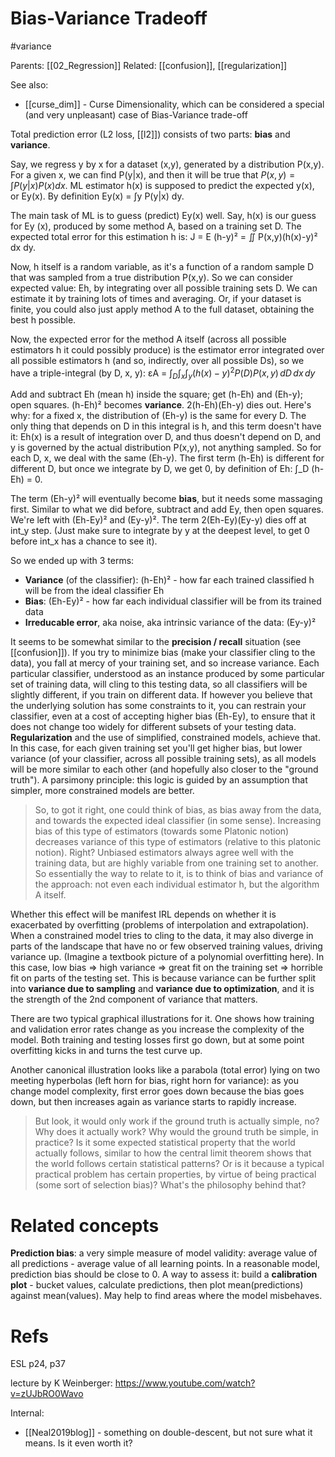 # Bias-Variance Tradeoff

#variance

Parents: [[02_Regression]]
Related: [[confusion]], [[regularization]]

See also:
* [[curse_dim]] - Curse Dimensionality, which can be considered a special (and very unpleasant) case of Bias-Variance trade-off

Total prediction error (L2 loss, [[l2]]) consists of two parts: **bias** and **variance**. 

Say, we regress y by x for a dataset (x,y), generated by a distribution P(x,y). For a given x, we can find P(y|x), and then it will be true that $P(x,y) = ∫ P(y|x)P(x) dx$. ML estimator h(x) is supposed to predict the expected y(x), or Ey(x). By definition Ey(x) = ∫y P(y|x) dy.

The main task of ML is to guess (predict) Ey(x) well. Say, h(x) is our guess for Ey (x), produced by some method A, based on a training set D. The expected total error for this estimation h is: J = E (h-y)² = ∬ P(x,y)(h(x)-y)² dx dy. 

Now, h itself is a random variable, as it's a function of a random sample D that was sampled from a true distribution P(x,y). So we can consider expected value: Eh, by integrating over all possible training sets D. We can estimate it by training lots of times and averaging. Or, if your dataset is finite, you could also just apply method A to the full dataset, obtaining the best h possible.

Now, the expected error for the method A itself (across all possible estimators h it could possibly produce) is the estimator error integrated over all possible estimators h (and so, indirectly, over all possible Ds), so we have a triple-integral (by D, x, y): εA = $\int_D \int_x \int_y (h(x)-y)^2 P(D) P(x,y)\,dD\,dx\,dy$

Add and subtract Eh (mean h) inside the square; get (h-Eh) and (Eh-y); open squares. (h-Eh)² becomes **variance**. 2(h-Eh)(Eh-y) dies out. Here's why: for a fixed x, the distribution of (Eh-y) is the same for every D. The only thing that depends on D in this integral is h, and this term doesn't have it: Eh(x) is a result of integration over D, and thus doesn't depend on D, and y is governed by the actual distribution P(x,y), not anything sampled. So for each D, x, we deal with the same (Eh-y). The first term (h-Eh) is different for different D, but once we integrate by D, we get 0, by definition of Eh: ∫_D (h-Eh) = 0. 

The term (Eh-y)² will eventually become **bias**, but it needs some massaging first. Similar to what we did before, subtract and add Ey, then open squares. We're left with (Eh-Ey)² and (Ey-y)². The term 2(Eh-Ey)(Ey-y) dies off at int_y step. (Just make sure to integrate by y at the deepest level, to get 0 before int_x has a chance to see it).

So we ended up with 3 terms:
* **Variance** (of the classifier): (h-Eh)² - how far each trained classified h will be from the ideal classifier Eh
* **Bias**: (Eh-Ey)² - how far each individual classifier will be from its trained data
* **Irreducable error**, aka noise, aka intrinsic variance of the data: (Ey-y)²

It seems to be somewhat similar to the **precision / recall** situation (see [[confusion]]). If you try to minimize bias (make your classifier cling to the data), you fall at mercy of your training set, and so increase variance. Each particular classifier, understood as an instance produced by some particular set of training data, will cling to this testing data, so all classifiers will be slightly different, if you train on different data. If however you believe that the underlying solution has some constraints to it, you can restrain your classifier, even at a cost of accepting higher bias (Eh-Ey), to ensure that it does not change too widely for different subsets of your testing data. **Regularization** and the use of simplified, constrained models, achieve that. In this case, for each given training set you'll get higher bias, but lower variance (of your classifier, across all possible training sets), as all models will be more similar to each other (and hopefully also closer to the "ground truth"). A parsimony principle: this logic is guided by an assumption that simpler, more constrained models are better.

> So, to got it right, one could think of bias, as bias away from the data, and towards the expected ideal classifier (in some sense). Increasing bias of this type of estimators (towards some Platonic notion) decreases variance of this type of estimators (relative to this platonic notion). Right? Unbiased estimators always agree well with the training data, but are highly variable from one training set to another. So essentially the way to relate to it, is to think of bias and variance of the approach: not even each individual estimator h, but the algorithm A itself.

Whether this effect will be manifest IRL depends on whether it is exacerbated by overfitting (problems of interpolation and extrapolation). When a constrained model tries to cling to the data, it may also diverge in parts of the landscape that have no or few observed training values, driving variance up. (Imagine a textbook picture of a polynomial overfitting here). In this case, low bias ⇒ high variance ⇒ great fit on the training set ⇒  horrible fit on parts of the testing set. This is because variance can be further split into **variance due to sampling** and **variance due to optimization**, and it is the strength of the 2nd component of variance that matters.

There are two typical graphical illustrations for it. One shows how training and validation error rates change as you increase the complexity of the model. Both training and testing losses first go down, but at some point overfitting kicks in and turns the test curve up.

Another canonical illustration looks like a parabola (total error) lying on two meeting hyperbolas (left horn for bias, right horn for variance): as you change model complexity, first error goes down because the bias goes down, but then increases again as variance starts to rapidly increase.

> But look, it would only work if the ground truth is actually simple, no? Why does it actually work? Why would the ground truth be simple, in practice? Is it some expected statistical property that the world actually follows, similar to how the central limit theorem shows that the world follows certain statistical patterns? Or is it because a typical practical problem has certain properties, by virtue of being practical (some sort of selection bias)? What's the philosophy behind that?

# Related concepts

**Prediction bias**: a very simple measure of model validity: average value of all predictions - average value of all learning points. In a reasonable model, prediction bias should be close to 0. A way to assess it: build a **calibration plot** - bucket values, calculate predictions, then plot mean(predictions) against mean(values). May help to find areas where the model misbehaves.

# Refs

ESL p24, p37

lecture by K Weinberger: https://www.youtube.com/watch?v=zUJbRO0Wavo

Internal:
* [[Neal2019blog]] - something on double-descent, but not sure what it means. Is it even worth it?